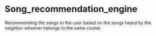 # Song_recommendation_engine
Recommending the songs  to the user based on the songs heard by the neighbor whoever belongs to the same cluster.
